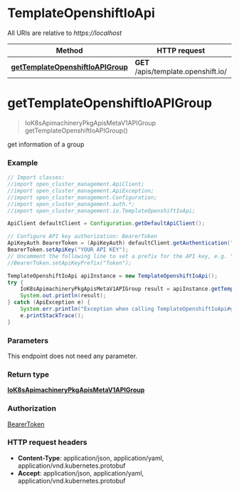 # TemplateOpenshiftIoApi

All URIs are relative to *https://localhost*

Method | HTTP request | Description
------------- | ------------- | -------------
[**getTemplateOpenshiftIoAPIGroup**](TemplateOpenshiftIoApi.md#getTemplateOpenshiftIoAPIGroup) | **GET** /apis/template.openshift.io/ | 


<a name="getTemplateOpenshiftIoAPIGroup"></a>
# **getTemplateOpenshiftIoAPIGroup**
> IoK8sApimachineryPkgApisMetaV1APIGroup getTemplateOpenshiftIoAPIGroup()



get information of a group

### Example
```java
// Import classes:
//import open_cluster_management.ApiClient;
//import open_cluster_management.ApiException;
//import open_cluster_management.Configuration;
//import open_cluster_management.auth.*;
//import open_cluster_management.io.TemplateOpenshiftIoApi;

ApiClient defaultClient = Configuration.getDefaultApiClient();

// Configure API key authorization: BearerToken
ApiKeyAuth BearerToken = (ApiKeyAuth) defaultClient.getAuthentication("BearerToken");
BearerToken.setApiKey("YOUR API KEY");
// Uncomment the following line to set a prefix for the API key, e.g. "Token" (defaults to null)
//BearerToken.setApiKeyPrefix("Token");

TemplateOpenshiftIoApi apiInstance = new TemplateOpenshiftIoApi();
try {
    IoK8sApimachineryPkgApisMetaV1APIGroup result = apiInstance.getTemplateOpenshiftIoAPIGroup();
    System.out.println(result);
} catch (ApiException e) {
    System.err.println("Exception when calling TemplateOpenshiftIoApi#getTemplateOpenshiftIoAPIGroup");
    e.printStackTrace();
}
```

### Parameters
This endpoint does not need any parameter.

### Return type

[**IoK8sApimachineryPkgApisMetaV1APIGroup**](IoK8sApimachineryPkgApisMetaV1APIGroup.md)

### Authorization

[BearerToken](../README.md#BearerToken)

### HTTP request headers

 - **Content-Type**: application/json, application/yaml, application/vnd.kubernetes.protobuf
 - **Accept**: application/json, application/yaml, application/vnd.kubernetes.protobuf

